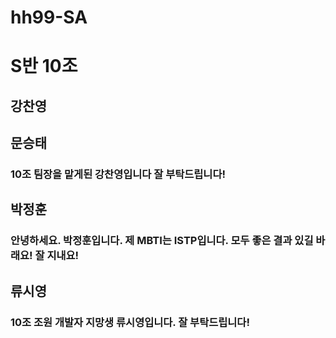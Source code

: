 # hh99-SA

# S반 10조

## 강찬영


## 문승태

### 10조 팀장을 맡게된 강찬영입니다 잘 부탁드립니다!


## 박정훈
### 안녕하세요. 박정훈입니다. 제 MBTI는 ISTP입니다. 모두 좋은 결과 있길 바래요! 잘 지내요!

## 류시영
### 10조 조원 개발자 지망생 류시영입니다. 잘 부탁드립니다! 


